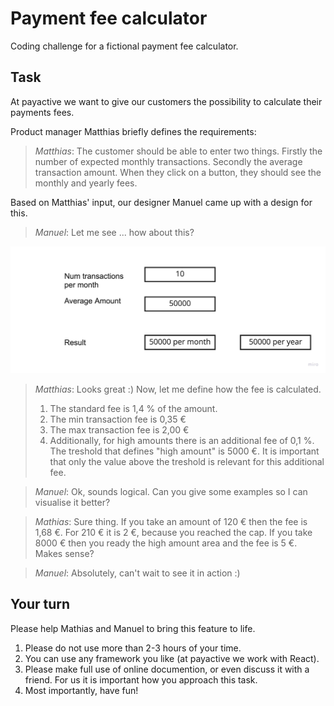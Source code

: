 # Payment fee calculator
Coding challenge for a fictional payment fee calculator. 

## Task

At payactive we want to give our customers the possibility to calculate their payments fees. 

Product manager Matthias briefly defines the requirements: 

> *Matthias*: The customer should be able to enter two things. Firstly the number of expected monthly transactions. Secondly the average transaction amount. When they click on a button, they should see the monthly and yearly fees. 

Based on Matthias' input, our designer Manuel came up with a design for this. 

> *Manuel*: Let me see ... how about this?

![Design](task.jpg)

> *Matthias*: Looks great :) Now, let me define how the fee is calculated. 
> 1) The standard fee is 1,4 % of the amount.
> 2) The min transaction fee is 0,35 €
> 3) The max transaction fee is 2,00 €
> 4) Additionally, for high amounts there is an additional fee of 0,1 %. The treshold that defines "high amount" is 5000 €. It is important that only the value above the treshold is relevant for this additional fee. 

> *Manuel*: Ok, sounds logical. Can you give some examples so I can visualise it better?


> *Mathias*: Sure thing. If you take an amount of 120 € then the fee is 1,68 €. For 210 € it is 2 €, because you reached the cap. If you take 8000 € then you ready the high amount area and the fee is 5 €. Makes sense? 

> *Manuel*: Absolutely, can't wait to see it in action :) 

## Your turn

Please help Mathias and Manuel to bring this feature to life. 

1. Please do not use more than 2-3 hours of your time. 
2. You can use any framework you like (at payactive we work with React). 
3. Please make full use of online documention, or even discuss it with a friend. For us it is important how you approach this task. 
4. Most importantly, have fun!